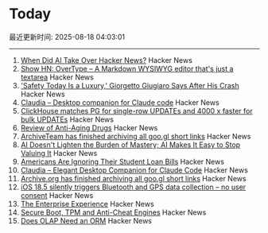 # Today

最近更新时间: 2025-08-18 04:03:01

--- 
1. [When Did AI Take Over Hacker News?](https://zachperk.com/blog/when-did-ai-take-over-hn) Hacker News
2. [Show HN: OverType – A Markdown WYSIWYG editor that's just a textarea](https://news.ycombinator.com/item?id=44932651) Hacker News
3. ['Safety Today Is a Luxury,' Giorgetto Giugiaro Says After His Crash](https://www.jalopnik.com/1930930/giorgetto-giugiaro-crash-op-ed/) Hacker News
4. [Claudia – Desktop companion for Claude code](https://claudiacode.com/) Hacker News
5. [ClickHouse matches PG for single-row UPDATEs and 4000 x faster for bulk UPDATEs](https://clickhouse.com/blog/update-performance-clickhouse-vs-postgresql) Hacker News
6. [Review of Anti-Aging Drugs](https://scienceblog.com/joshmitteldorf/2025/08/17/review-of-anti-aging-drugs/) Hacker News
7. [ArchiveTeam has finished archiving all goo.gl short links](https://tracker.archiveteam.org/goo-gl/) Hacker News
8. [AI Doesn't Lighten the Burden of Mastery; AI Makes It Easy to Stop Valuing It](https://playtechnique.io/blog/ai-doesnt-lighten-the-burden-of-mastery.html) Hacker News
9. [Americans Are Ignoring Their Student Loan Bills](https://news.bloomberglaw.com/banking-law/millions-of-americans-are-ignoring-their-student-loan-bills) Hacker News
10. [Claudia – Elegant Desktop Companion for Claude Code](https://claudiacode.com/) Hacker News
11. [Archive.org has finished archiving all goo.gl short links](https://tracker.archiveteam.org/goo-gl/) Hacker News
12. [iOS 18.5 silently triggers Bluetooth and GPS data collection – no user consent](https://github.com/JGoyd/iOS-18.5-Bluetooth-Privacy-Vuln) Hacker News
13. [The Enterprise Experience](https://churchofturing.github.io/the-enterprise-experience.html) Hacker News
14. [Secure Boot, TPM and Anti-Cheat Engines](https://andrewmoore.ca/blog/post/anticheat-secure-boot-tpm/) Hacker News
15. [Does OLAP Need an ORM](https://clickhouse.com/blog/moosestack-does-olap-need-an-orm) Hacker News
